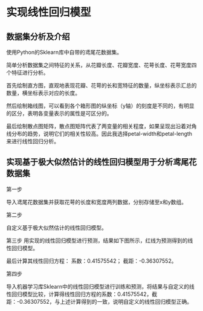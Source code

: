 # 实现线性回归模型
## 数据集分析及介绍
使用Python的Sklearn库中自带的鸢尾花数据集。

简单分析数据集之间特征的关系，从花瓣长度、花瓣宽度、花萼长度、花萼宽度四个特征进行分析。

首先绘制直方图，直观地表现花瓣、花萼的长和宽特征的数量，纵坐标表示汇总的数量，横坐标表示对应的长度。

然后绘制箱线图，可以看到各个箱形图的纵坐标（y轴）的刻度是不同的，有明显的区分，表明各变量表示的属性是可区分的。

最后绘制散点图矩阵，散点图矩阵代表了两变量的相关程度，如果呈现出沿着对角线分布的趋势，说明它们的相关性较高。因此我选择petal-width和petal-length来进行线性回归分析。

## 实现基于极大似然估计的线性回归模型用于分析鸢尾花数据集
第一步

导入鸢尾花数据集并获取花萼的长度和宽度两列数据，分别存储至x和y数组。

第二步

自定义基于极大似然估计的线性回归模型。

第三步
用实现的线性回归模型进行预测，结果如下图所示，红线为预测得到的线性回归模型。

最后计算其线性回归方程：
系数：0.41575542；
截距：-0.36307552。

第四步

导入机器学习库Sklearn中的线性回归模型进行训练和预测，将结果与自定义的线性回归模型比较，计算得线性回归方程的系数：0.41575542，截距：-0.36307552，与上述计算得到的一致，说明自定义的线性回归模型正确。

